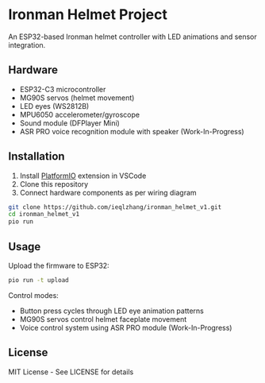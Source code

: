 # Ironman Helmet Project

An ESP32-based Ironman helmet controller with LED animations and sensor integration.

## Hardware
- ESP32-C3 microcontroller
- MG90S servos (helmet movement)
- LED eyes (WS2812B)
- MPU6050 accelerometer/gyroscope
- Sound module (DFPlayer Mini)
- ASR PRO voice recognition module with speaker (Work-In-Progress)

## Installation
1. Install [PlatformIO](https://platformio.org/) extension in VSCode
2. Clone this repository
3. Connect hardware components as per wiring diagram

```bash
git clone https://github.com/ieqlzhang/ironman_helmet_v1.git
cd ironman_helmet_v1
pio run
```

## Usage
Upload the firmware to ESP32:
```bash
pio run -t upload
```

Control modes:
- Button press cycles through LED eye animation patterns
- MG90S servos control helmet faceplate movement
- Voice control system using ASR PRO module (Work-In-Progress)

## License
MIT License - See LICENSE for details
